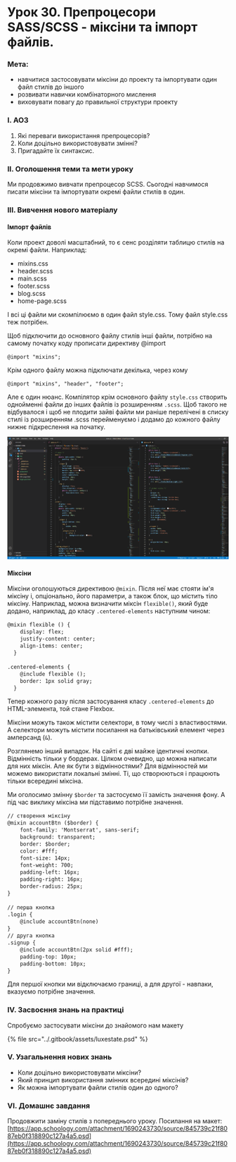# Урок 30. Препроцесори SASS/SCSS - міксіни та імпорт файлів.

### Мета:

* навчитися застосовувати міксіни до проекту та імпортувати один файл стилів до іншого
* розвивати навички комбінаторного мислення
* виховувати повагу до правильної структури проекту

### І. АОЗ

1. Які переваги використання препроцесорів?
2. Коли доцільно використовувати змінні?
3. Пригадайте їх синтаксис.

### ІІ. Оголошення теми та мети уроку

Ми продовжимо вивчати препроцесор SCSS. Сьогодні навчимося писати міксіни та імпортувати окремі файли стилів в один.

### ІІІ. Вивчення нового матеріалу

#### Імпорт файлів

Коли проект доволі масштабний, то є сенс розділяти таблицю стилів на окремі файли. Наприклад:

* mixins.css
* header.scss
* main.scss
* footer.scss
* blog.scss
* home-page.scss

І всі ці файли ми скомпілюємо в один файл style.css. Тому файл style.css теж потрібен.

Щоб підключити до основного файлу стилів інші файли, потрібно на самому початку коду прописати директиву @import

```text
@import "mixins";
```

Крім одного файлу можна підключати декілька, через кому

```text
@import "mixins", "header", "footer";
```

Але є один нюанс. Компілятор крім основного файлу `style.css` створить однойменні файли до інших файлів із розширенням `.scss`. Щоб такого не відбувалося і щоб не плодити зайві файли ми раніше перелічені в списку стилі із розширенням .scss перейменуємо і додамо до кожного файлу  нижнє підкреслення на початку.

![](../.gitbook/assets/image-05.png)

#### Міксіни

Міксіни оголошуються директивою `@mixin`. Після неї має стояти ім'я міксіну і, опціонально, його параметри, а також блок, що містить тіло міксіну. Наприклад, можна визначити міксін `flexible()`, який буде додано, наприклад, до класу `.centered-elements` наступним чином:

```text
@mixin flexible () {
    display: flex;
    justify-content: center;
    align-items: center;
  }
  
.centered-elements {
    @include flexible ();
    border: 1px solid gray;
  }
```

Тепер кожного разу після застосування класу `.centered-elements` до HTML-элемента, той стане Flexbox.

Міксіни можуть також містити селектори, в тому числі з властивостями. А селектори можуть містити посилання на батьківський елемент через амперсанд \(`&`\).

Розглянемо інший випадок. На сайті є дві майже ідентичні кнопки. Відмінність тільки у бордерах. Цілком очевидно, що можна написати для них міксін. Але як бути з відмінностями? Для відмінностей  ми можемо використати локальні змінні. Ті, що створюються і працюють тільки всередині міксіна.

Ми оголосимо змінну `$border` та застосуємо її замість значення фону. А під час виклику міксіна ми підставимо потрібне значення.

```text
// створення міксіну
@mixin accountBtn ($border) {
    font-family: 'Montserrat', sans-serif;
    background: transparent;
    border: $border;
    color: #fff;
    font-size: 14px;
    font-weight: 700;
    padding-left: 16px;
    padding-right: 16px;
    border-radius: 25px;
}

// перша кнопка
.login {
    @include accountBtn(none)
}
// друга кнопка
.signup {
    @include accountBtn(2px solid #fff);
    padding-top: 10px;
    padding-bottom: 10px;
}
```

Для першої кнопки ми відключаємо границі, а для другої - навпаки, вказуємо потрібне значення.

### IV. Засвоєння знань на практиці

Спробуємо застосувати міксіни до знайомого нам макету

{% file src="../.gitbook/assets/luxestate.psd" %}

### V. Узагальнення нових знань

* Коли доцільно використовувати міксіни?
* Який принцип використання змінних всередині міксінів?
* Як можна імпортувати файли стилів один до одного?

### VI. Домашнє завдання

Продовжити заміну стилів з попереднього уроку. Посилання на макет: [https://app.schoology.com/attachment/1690243730/source/845739c21f8087eb0f318890c127a4a5.psd](https://app.schoology.com/attachment/1690243730/source/845739c21f8087eb0f318890c127a4a5.psd)

